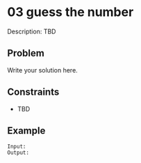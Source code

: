 # 03 guess the number

Description: TBD

## Problem

Write your solution here.

## Constraints

- TBD

## Example

```
Input:
Output:
```
